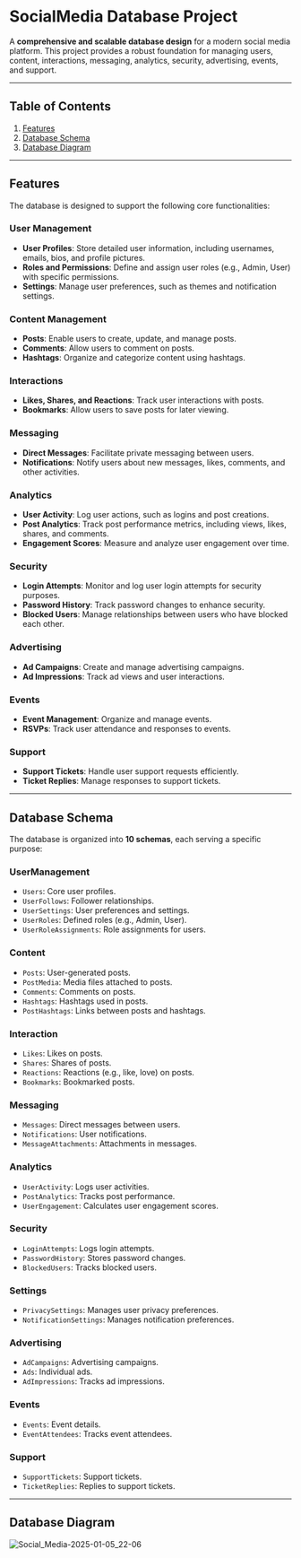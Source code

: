# SocialMedia Database Project

A **comprehensive and scalable database design** for a modern social media platform. This project provides a robust foundation for managing users, content, interactions, messaging, analytics, security, advertising, events, and support.

---

## Table of Contents
1. [Features](#features)
2. [Database Schema](#database-schema)
3. [Database Diagram](#database-diagram)

---

## Features
The database is designed to support the following core functionalities:

### **User Management**
- **User Profiles**: Store detailed user information, including usernames, emails, bios, and profile pictures.
- **Roles and Permissions**: Define and assign user roles (e.g., Admin, User) with specific permissions.
- **Settings**: Manage user preferences, such as themes and notification settings.

### **Content Management**
- **Posts**: Enable users to create, update, and manage posts.
- **Comments**: Allow users to comment on posts.
- **Hashtags**: Organize and categorize content using hashtags.

### **Interactions**
- **Likes, Shares, and Reactions**: Track user interactions with posts.
- **Bookmarks**: Allow users to save posts for later viewing.

### **Messaging**
- **Direct Messages**: Facilitate private messaging between users.
- **Notifications**: Notify users about new messages, likes, comments, and other activities.

### **Analytics**
- **User Activity**: Log user actions, such as logins and post creations.
- **Post Analytics**: Track post performance metrics, including views, likes, shares, and comments.
- **Engagement Scores**: Measure and analyze user engagement over time.

### **Security**
- **Login Attempts**: Monitor and log user login attempts for security purposes.
- **Password History**: Track password changes to enhance security.
- **Blocked Users**: Manage relationships between users who have blocked each other.

### **Advertising**
- **Ad Campaigns**: Create and manage advertising campaigns.
- **Ad Impressions**: Track ad views and user interactions.

### **Events**
- **Event Management**: Organize and manage events.
- **RSVPs**: Track user attendance and responses to events.

### **Support**
- **Support Tickets**: Handle user support requests efficiently.
- **Ticket Replies**: Manage responses to support tickets.

---

## Database Schema
The database is organized into **10 schemas**, each serving a specific purpose:

### **UserManagement**
- `Users`: Core user profiles.
- `UserFollows`: Follower relationships.
- `UserSettings`: User preferences and settings.
- `UserRoles`: Defined roles (e.g., Admin, User).
- `UserRoleAssignments`: Role assignments for users.

### **Content**
- `Posts`: User-generated posts.
- `PostMedia`: Media files attached to posts.
- `Comments`: Comments on posts.
- `Hashtags`: Hashtags used in posts.
- `PostHashtags`: Links between posts and hashtags.

### **Interaction**
- `Likes`: Likes on posts.
- `Shares`: Shares of posts.
- `Reactions`: Reactions (e.g., like, love) on posts.
- `Bookmarks`: Bookmarked posts.

### **Messaging**
- `Messages`: Direct messages between users.
- `Notifications`: User notifications.
- `MessageAttachments`: Attachments in messages.

### **Analytics**
- `UserActivity`: Logs user activities.
- `PostAnalytics`: Tracks post performance.
- `UserEngagement`: Calculates user engagement scores.

### **Security**
- `LoginAttempts`: Logs login attempts.
- `PasswordHistory`: Stores password changes.
- `BlockedUsers`: Tracks blocked users.

### **Settings**
- `PrivacySettings`: Manages user privacy preferences.
- `NotificationSettings`: Manages notification preferences.

### **Advertising**
- `AdCampaigns`: Advertising campaigns.
- `Ads`: Individual ads.
- `AdImpressions`: Tracks ad impressions.

### **Events**
- `Events`: Event details.
- `EventAttendees`: Tracks event attendees.

### **Support**
- `SupportTickets`: Support tickets.
- `TicketReplies`: Replies to support tickets.

---

## Database Diagram

![Social_Media-2025-01-05_22-06](https://github.com/user-attachments/assets/9c4c59eb-b177-4839-b6eb-767d6687905c)
